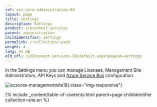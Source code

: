 ```yaml
---
ref: ecs-core-administration-04
layout: page
title: Settings
description: Settings
product: erpconnect-services
parent: administration
childidentifier: settings
permalink: /:collection/:path
weight: 4
lang: en_GB
old_url: /ERPConnect-Services-EN/default.aspx?pageid=settings
---
```


In the Settings menu you can manage Licenses, Management Site Administrators, API Keys and [Azure Service Bus]() configuration.

![ecscore-managementsite19](/img/content/ecscore-managementsite19.jpg.png){:class="img-responsive"}

{% include _content/table-of-contents.html parent=page.childidentifier collection=site.en %}

